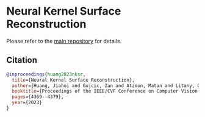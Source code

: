 # Neural Kernel Surface Reconstruction

Please refer to the [main repository](https://github.com/nv-tlabs/nksr) for details.

## Citation

```bibtex
@inproceedings{huang2023nksr,
  title={Neural Kernel Surface Reconstruction},
  author={Huang, Jiahui and Gojcic, Zan and Atzmon, Matan and Litany, Or and Fidler, Sanja and Williams, Francis},
  booktitle={Proceedings of the IEEE/CVF Conference on Computer Vision and Pattern Recognition},
  pages={4369--4379},
  year={2023}
}
```
